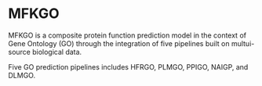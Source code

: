 # MFKGO

MFKGO is a composite protein function prediction model in the context of Gene Ontology (GO) through the integration of five pipelines built on multui-source biological data.  
  
Five GO prediction pipelines includes HFRGO, PLMGO, PPIGO, NAIGP, and DLMGO.  



